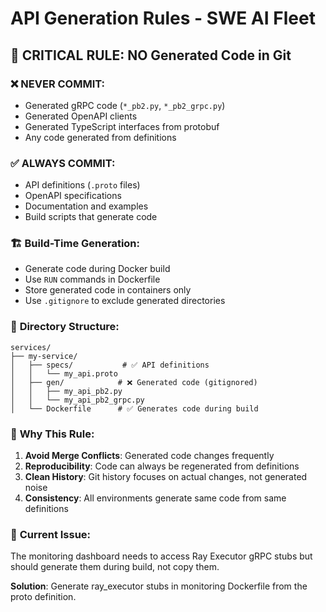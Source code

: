 # API Generation Rules - SWE AI Fleet

## 🔧 **CRITICAL RULE: NO Generated Code in Git**

### ❌ **NEVER COMMIT:**
- Generated gRPC code (`*_pb2.py`, `*_pb2_grpc.py`)
- Generated OpenAPI clients
- Generated TypeScript interfaces from protobuf
- Any code generated from definitions

### ✅ **ALWAYS COMMIT:**
- API definitions (`.proto` files)
- OpenAPI specifications
- Documentation and examples
- Build scripts that generate code

### 🏗️ **Build-Time Generation:**
- Generate code during Docker build
- Use `RUN` commands in Dockerfile
- Store generated code in containers only
- Use `.gitignore` to exclude generated directories

### 📁 **Directory Structure:**
```
services/
├── my-service/
│   ├── specs/           # ✅ API definitions
│   │   └── my_api.proto
│   ├── gen/            # ❌ Generated code (gitignored)
│   │   ├── my_api_pb2.py
│   │   └── my_api_pb2_grpc.py
│   └── Dockerfile      # ✅ Generates code during build
```

### 🎯 **Why This Rule:**
1. **Avoid Merge Conflicts**: Generated code changes frequently
2. **Reproducibility**: Code can always be regenerated from definitions
3. **Clean History**: Git history focuses on actual changes, not generated noise
4. **Consistency**: All environments generate same code from same definitions

### 🚨 **Current Issue:**
The monitoring dashboard needs to access Ray Executor gRPC stubs but should generate them during build, not copy them.

**Solution**: Generate ray_executor stubs in monitoring Dockerfile from the proto definition.
